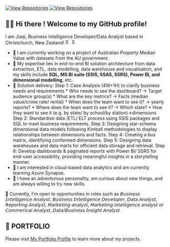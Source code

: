 [![View Repositories](https://img.shields.io/badge/View-My_Portfolio-red?logo=GitHub)](https://github.com/jiaqiyu1/Portfolio_Guide)
[![View Repositories](https://img.shields.io/badge/View-My_Repositories-blue?logo=GitHub)](https://github.com/jiaqiyu1?tab=repositories)

##  👋🏼 Hi there ! Welcome to my GitHub profile! 

I am Jiaqi, Business Intelligence Developer/Data Analyst based in Christchurch, New Zealand! <img width="16" alt="Screen Shot 2023-05-12 at 2 28 08 PM" src="https://github.com/jiaqiyu1/jiaqiyu1/assets/84236678/1c98a86f-a241-4093-bab2-af3b64b4a1bc">  <img width="16" alt="Screen Shot 2023-05-12 at 2 30 36 PM" src="https://github.com/jiaqiyu1/jiaqiyu1/assets/84236678/b3f44124-6d06-4c5a-91d9-90c2d5eafd58">


* 📌 I am currently working on a project of Australian Property Median Value with datasets from the AU government.
* 📌 My expertise lies in end-to-end BI solution architecture from data extraction, ETL, data modelling, data warehouse and visualisation,  and my skills include __SQL, MS BI suite (SSIS, SSAS, SSRS), Power BI, and dimensional modelling__, etc. 
* 📌 Solution delivery: 
     Step 1: Case Analysis (4W+1H) to clarify business needs and requirements
                    * Who needs to see the dashboard? -> Target audience group(s)
                    * What are the key metrics? -> Facts  (median value/crime rate/ rental)
                    * When does the team want to see it? -> yearly reports? 
                    * Where does the team want to see it? -> Which state? 
                    * How they want to see it (e.g. by state/ by school/by station)->dimensions
     Step 2: Standardise data /ETL/ ELT process using SSIS packages and SQL to meet business requirements.
     Step 3: Designing star-schema dimensional data models following Kimball methodologies to display relationships between dimensions and facts.
     Step 4: Creating a bus matrix, identifying conformed dimensions.
     Step 5: Designing data warehouses and data marts for efficient data storage and retrieval.
     Step 6: Develop dashboards & paginated reports with Power BI/ SSRS for end-user accessibility, providing meaningful insights in a storytelling manner.
* 📌 I am interested in cloud-based data analytics and am currently learning Azure Synapse.
* 📌 I have an adventurous personality, am curious about new things, and am always willing to try new skills.

🎯 Currently, I'm open to opportunities in roles such as 𝘉𝘶𝘴𝘪𝘯𝘦𝘴𝘴 𝘐𝘯𝘵𝘦𝘭𝘭𝘪𝘨𝘦𝘯𝘤𝘦 𝘈𝘯𝘢𝘭𝘺𝘴𝘵, 𝘉𝘶𝘴𝘪𝘯𝘦𝘴𝘴 𝘐𝘯𝘵𝘦𝘭𝘭𝘪𝘨𝘦𝘯𝘤𝘦 𝘋𝘦𝘷𝘦𝘭𝘰𝘱𝘦𝘳, 𝘋𝘢𝘵𝘢 𝘈𝘯𝘢𝘭𝘺𝘴𝘵, 𝘙𝘦𝘱𝘰𝘳𝘵𝘪𝘯𝘨 𝘈𝘯𝘢𝘭𝘺𝘴𝘵, 𝘔𝘢𝘳𝘬𝘦𝘵𝘪𝘯𝘨 𝘢𝘯𝘢𝘭𝘺𝘴𝘵, 𝘔𝘢𝘳𝘬𝘦𝘵𝘪𝘯𝘨 𝘪𝘯𝘵𝘦𝘭𝘭𝘪𝘨𝘦𝘯𝘤𝘦 𝘢𝘯𝘢𝘭𝘺𝘴𝘵 𝘰𝘳 𝘊𝘰𝘮𝘮𝘦𝘳𝘪𝘤𝘢𝘭 𝘈𝘯𝘢𝘭𝘺𝘴𝘵, 𝘋𝘢𝘵𝘢/𝘉𝘶𝘴𝘪𝘯𝘦𝘴𝘴 𝘐𝘯𝘴𝘪𝘨𝘩𝘵 𝘈𝘯𝘢𝘭𝘺𝘴𝘵

## 📕 PORTFOLIO 
Please visit [My Portfolio Profile](https://github.com/jiaqiyu1/Portfolio_Guide) to learn more about my projects.



